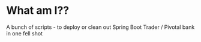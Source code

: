 # What am I??
A bunch of scripts - to deploy or clean out Spring Boot Trader / Pivotal bank in one fell shot
